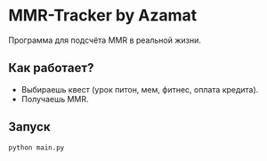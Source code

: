 # MMR-Tracker by Azamat  
Программа для подсчёта MMR в реальной жизни.  

## Как работает?  
- Выбираешь квест (урок питон, мем, фитнес, оплата кредита).  
- Получаешь MMR.  

## Запуск  
```bash  
python main.py  
